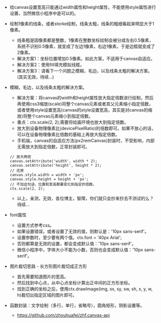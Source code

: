 * 给canvas设置宽高只能通过width属性和height属性，不能使用style属性进行设置，当然微信小程序中是可以的。

* 绘制1像素的线条，或者storke绘制，线条太粗，线条的粗细看起来明显大于1像素。
    - 线条粗是因像素都是整数，1像素在整数坐标绘制会被分成左右0.5像素，系统不识别0.5像素，就变成了左边1像素，右边1像素，于是边框就变成了2像素。
    - 解决方案1：坐标位置增加0.5像素。如此方案，不适用于canvas自适应。
    - 解决方案2：使用fill填充模拟线框。
    - 解决方案3：请看下一个问题之模糊，毛边，以及线条太粗的解决方案。(其实无效，待续...)

* 模糊，毛边，以及线条太粗的解决方案。
    - 解决方案：将canvas的width和height属性放大指定倍数进行绘制，然后再使用css3缩放(scale)将整个canvas元素或者其父元素缩小指定倍数，或者使用style设置宽高(canvas的style设置宽高，其实是对canvas的缩放)将整个canvas元素缩小到指定倍数。
    - 重点：ctx.scale(2, 2);需要将绘画环境也放大到指定倍数。
    - 放大到设备物理像素比(devicePixelRatio)的倍数即可。如果不放心的话，可以在设备物理像素比倍数的基础上再放大指定倍数。
    - 手机端，canvas的自适应方法(px2remCanvas)封装时，不受影响，内部无需放大到指定倍数，正常封装即可。
    ```
    // 放大两倍
    canvas.setAttribute('width', width * 2);
    canvas.setAttribute('height', height * 2);
    // 还原
    canvas.style.width = width + 'px';
    canvas.style.height = height + 'px';
    // 不加这句话，位置和宽高都要变化到指定的倍数。
    ctx.scale(2, 2);
    ```
    - 以上，亲测，无效，各位博主，智障，你们就只会抄来抄去不测试的么？待续...

* font属性
    - 设置方式参考css。
    - 如果设置错误，或者设置了无效的值，则默认是：'10px sans-serif'。
    - 设置参数时，至少要有两个值。ctx.font = '40px Arial';
    - 否则都算是无效的设置，都会变成默认值：'10px sans-serif'。
    - 微信小程序中，字体大小不能为小数，否则也会变成默认值：'10px sans-serif'。

* 图片裁切思路 - 长方形图片裁切成正方形
    - 首先需要知道图片的宽高。
    - 然后找到中心点，从中心点坐标计算出正中间的正方形坐标。
    - 找到正确的坐标之后，使用ctx.drawImage(img, sx, sy, sw, sh, x, y, w, h)裁切出指定区域的图片即可。

* 函数封装：文字绘制（多行，单行，省略号），圆角矩形，阴影设置等。
    - https://github.com/zhouhuafei/zhf.canvas-api
